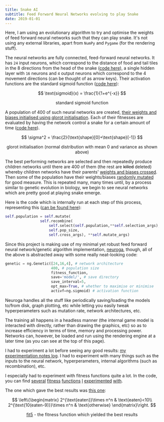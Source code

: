 ```yaml
---
title: Snake AI
subtitle: Feed Forward Neural Networks evolving to play Snake
date: 2019-01-01
---
```


Here, I am using an evolutionary algorithm to try and optimise the weights of feed forward neural networks such that they can play snake.
It's not using any external libraries, apart from `NumPy` and `Pygame` (for the rendering stuff).

The neural networks are fully connected, feed-forward neural networks. It has `24` input neurons, which correspond to the distance of food and tail tiles in the 8 directions from the head of the snake ([code here](https://github.com/pixelchai/SnakeAI/blob/master/snake.py#L151)), a single hidden layer with `16` neurons and `4` output neurons which correspond to the 4 movement directions (can be thought of as arrow keys). Their activation functions are the standard sigmoid function ([code here](https://github.com/pixelchai/SnakeAI/blob/master/neuroga.py#L17)):

$$
\text{sigmoid}(x) = \frac{1}{1+e^{-x}}
$$

<center>standard sigmoid function</center>

A population of 400 of such neural networks are created, [their weights and biases initialised using glorot initialisation](https://github.com/pixelchai/SnakeAI/blob/master/neuroga.py#L51). Each of their fitnesses are evaluated by having the network control a snake for a certain amount of time ([code here](https://github.com/pixelchai/SnakeAI/blob/master/trainer.py#L81)).

$$
\sigma^2 = \frac{2}{\text{shape}[0]+\text{shape}[-1]}
$$

<center>glorot initialisation (normal distribution with mean 0 and variance as shown above)</center>

The best performing networks are selected and then repeatedly produce children networks until there are 400 of them (the rest are ~~killed~~ deleted) whereby children networks have their parents' [weights and biases crossed](https://github.com/pixelchai/SnakeAI/blob/master/neuroga.py#L276). Then some of the population have their weights/biases [randomly mutated](https://github.com/pixelchai/SnakeAI/blob/master/neuroga.py#L347) for good measure. This is repeated many, many times until, by a process similar to genetic evolution in biology, we begin to see neural networks which are pretty good at playing snake emerge.

Here is the code which is internally run at each step of this process, representing this ([can be found here](https://github.com/pixelchai/SnakeAI/blob/master/neuroga.py#L434)):

```python
self.population = self.mutate(
                self.recombine(
                    self.select(self.population,**self.selection_args),
                    self.pop_size,
                    self.cross_args), **self.mutate_args)
```

Since this project is making use of my minimal yet robust feed forward neural network/genetic algorithm implementation, [neuroga](https://github.com/pixelchai/SnakeAI/blob/master/neuroga.py), though, all of the above is abstracted away with some really neat-looking code:

```python
genetic = ng.Genetic([24,16,4], # network architecture
                     400, # population size
                     fitness_function,
                     save='model/', # save directory
                     save_interval=5,
                     opt_max=True, # whether to maximise or minimise
                     activf=ng.sigmoid) # activation function
```

Neuroga handles all the stuff like periodically saving/loading the models to/from disk, graph plotting, etc while letting you easily tweak hyperperameters such as mutation rate, network architectures, etc.

The training all happens in a headless manner (the internal game model is interacted with directly, rather than drawing the graphics, etc) so as to increase efficiency in terms of time, memory and processing power. Networks can, however, be loaded and run using the rendering engine at a later time (as you can see at the top of this page).

I had to experiment a lot before seeing any good results: [my experimentation notes log](https://github.com/pixelchai/SnakeAI/blob/master/notes.txt). I had to experiment with many things such as the inputs to the neural network, hyperperameters, internal algorithms (such as recombination), etc.

I especially had to experiment with fitness functions quite a lot. In the code, you can find [several](https://github.com/pixelchai/SnakeAI/blob/master/trainer.py#L5) [fitness](https://github.com/pixelchai/SnakeAI/blob/master/trainer.py#L23) [functions](https://github.com/pixelchai/SnakeAI/blob/master/trainer.py#L46) [I](https://github.com/pixelchai/SnakeAI/blob/master/trainer.py#L64) [experimented](https://github.com/pixelchai/SnakeAI/blob/master/trainer.py#L81) [with](https://github.com/pixelchai/SnakeAI/blob/master/trainer.py#L101).

The one which gave the best results was [this one](https://github.com/pixelchai/SnakeAI/blob/master/trainer.py#L81):

$$
\left\{\begin{matrix}
2^{\text{eaten}}\times n^n & \text{eaten}<10\\
2^{\text{10(eaten-9)}}\times n^n & \text{otherwise}
\end{matrix}\right.
$$

<center><a href="https://github.com/pixelchai/SnakeAI/blob/4756265cb5c299c5f8a2bbf302fbaae5fa9d2270/trainer.py#L81">fit5</a> - the fitness function which yielded the best results<center>
